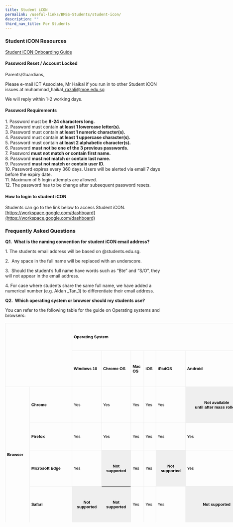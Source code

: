 ```yaml
---
title: Student iCON
permalink: /useful-links/BMSS-Students/student-icon/
description: ""
third_nav_title: For Students
---
```




### Student iCON Resources
[Student iCON Onboarding Guide](/files/Student-iCON-Onboarding-Guide.pdf)



#### Password Reset / Account Locked

Parents/Guardians,  
  
Please e-mail ICT Associate, Mr Haikal if you run in to other Student iCON issues at muhammad\_haikal\_razali@moe.edu.sg  
  
We will reply within 1-2 working days.&nbsp;

#### Password Requirements

1\.  Password must be&nbsp;**8-24 characters long.**<br>
2.  Password must contain&nbsp;**at least 1 lowercase letter(s).**<br>
3.  Password must contain&nbsp;**at least 1 numeric character(s).**<br>
4.  Password must contain&nbsp;**at least 1 uppercase character(s).**<br>
5.  Password must contain&nbsp;**at least 2 alphabetic character(s).**<br>
6.  Password&nbsp;**must not be one of the 3 previous passwords.**<br>
7.  Password&nbsp;**must not match or contain first name.**<br>
8.  Password&nbsp;**must not match or contain last name.**<br>
9.  Password&nbsp;**must not match or contain user ID.**<br>
10.  Password expires every 360 days. Users will be alerted via email 7 days before the expiry date.<br>
11.  Maximum of 5 login attempts are allowed.<br>
12.  The password has to be change after subsequent password resets.

#### How to login to student iCON

Students can go to the link below to access Student iCON.  
[https://workspace.google.com/dashboard](https://workspace.google.com/dashboard)

### Frequently Asked Questions

**Q1.&nbsp; What is the naming convention for student iCON email address?**

1\.  The students email address will be based on @students.edu.sg.  
      
    
2\.  &nbsp;Any space in the full name will be replaced with an underscore.  
      
    
3\.  &nbsp;Should the student’s full name have words such as “Bte” and “S/O”, they will not appear in the email address.  
      
    
4\.  For case where students share the same full name, we have added a numerical number (e.g. Aldan \_Tan\_1) to differentiate their email address.

**Q2.&nbsp; Which operating system or browser should my students use?**  
  

You can refer to the following table for the guide on Operating systems and browsers:
	
<table style="box-sizing: border-box; border-collapse: collapse; color: rgb(0, 0, 0); font-family: Mukta, sans-serif; font-size: medium; font-style: normal; font-variant-ligatures: normal; font-variant-caps: normal; font-weight: 400; letter-spacing: normal; orphans: 2; text-align: start; text-transform: none; white-space: normal; widows: 2; word-spacing: 0px; -webkit-text-stroke-width: 0px; text-decoration-thickness: initial; text-decoration-style: initial; text-decoration-color: initial; width: 780px; height: 640px;" class="ive_eobj_center iveo_table ives_tab_simple3"><tbody style="box-sizing: border-box;" class=""><tr style="box-sizing: border-box; height: 88px;" class=""><td style="box-sizing: border-box; padding: 5px; border: 1px solid rgb(237, 237, 237); width: 214.219px; height: 204px;" width="76" rowspan="2" colspan="2" class="">&nbsp;</td><td style="box-sizing: border-box; padding: 5px; border: 1px solid rgb(237, 237, 237); width: 564.781px; height: 88px;" width="418" colspan="6" class=""><p style="box-sizing: border-box;" class=""><b style="box-sizing: border-box; font-weight: bolder;" class=""><span style="box-sizing: border-box;" class=""><span style="box-sizing: border-box; color: rgb(0, 0, 0); font-family: arial, sans-serif; font-size: small;">Operating System</span></span></b></p></td></tr><tr style="box-sizing: border-box; height: 116px;" class=""><td style="box-sizing: border-box; padding: 5px; border: 1px solid rgb(237, 237, 237); width: 94.5859px; height: 116px;" width="76" class=""><p style="box-sizing: border-box;" class=""><b style="box-sizing: border-box; font-weight: bolder;" class=""><span style="box-sizing: border-box;" class=""><span style="box-sizing: border-box; color: rgb(0, 0, 0); font-family: arial, sans-serif; font-size: small;">Windows 10</span></span></b></p></td><td style="box-sizing: border-box; padding: 5px; border: 1px solid rgb(237, 237, 237); width: 94.5859px; height: 116px;" width="76" class=""><p style="box-sizing: border-box;" class=""><b style="box-sizing: border-box; font-weight: bolder;" class=""><span style="box-sizing: border-box;" class=""><span style="box-sizing: border-box; color: rgb(0, 0, 0); font-family: arial, sans-serif; font-size: small;">Chrome OS</span></span></b></p></td><td style="box-sizing: border-box; padding: 5px; border: 1px solid rgb(237, 237, 237); width: 41.7266px; height: 116px;" width="62" class=""><p style="box-sizing: border-box;" class=""><b style="box-sizing: border-box; font-weight: bolder;" class=""><span style="box-sizing: border-box;" class=""><span style="box-sizing: border-box; color: rgb(0, 0, 0); font-family: arial, sans-serif; font-size: small;">Mac OS</span></span></b></p></td><td style="box-sizing: border-box; padding: 5px; border: 1px solid rgb(237, 237, 237); width: 38.9453px; height: 116px;" width="52" class=""><p style="box-sizing: border-box;" class=""><b style="box-sizing: border-box; font-weight: bolder;" class=""><span style="box-sizing: border-box;" class=""><span style="box-sizing: border-box; color: rgb(0, 0, 0); font-family: arial, sans-serif; font-size: small;">iOS</span></span></b></p></td><td style="box-sizing: border-box; padding: 5px; border: 1px solid rgb(237, 237, 237); width: 94.5859px; height: 116px;" width="76" class=""><p style="box-sizing: border-box;" class=""><b style="box-sizing: border-box; font-weight: bolder;" class=""><span style="box-sizing: border-box;" class=""><span style="box-sizing: border-box; color: rgb(0, 0, 0); font-family: arial, sans-serif; font-size: small;">iPadOS</span></span></b></p></td><td style="box-sizing: border-box; padding: 5px; border: 1px solid rgb(237, 237, 237); width: 200.352px; height: 116px;" width="75" class=""><p style="box-sizing: border-box;" class=""><b style="box-sizing: border-box; font-weight: bolder;" class=""><span style="box-sizing: border-box;" class=""><span style="box-sizing: border-box; color: rgb(0, 0, 0); font-family: arial, sans-serif; font-size: small;">Android</span></span></b></p></td></tr><tr style="box-sizing: border-box; height: 116px;" class=""><td style="box-sizing: border-box; padding: 5px; border: 1px solid rgb(237, 237, 237); width: 77.8984px; height: 436px;" width="19" rowspan="4" class=""><p style="box-sizing: border-box;" class=""><span style="box-sizing: border-box; color: rgb(0, 0, 0); font-family: arial, sans-serif; font-size: small;"><b style="box-sizing: border-box; font-weight: bolder;" class=""><span style="box-sizing: border-box;" class="">Browser</span></b><b style="box-sizing: border-box; font-weight: bolder;" class=""></b></span></p></td><td style="box-sizing: border-box; padding: 5px; border: 1px solid rgb(237, 237, 237); width: 136.32px; height: 116px;" width="56" class=""><p style="box-sizing: border-box;" class=""><b style="box-sizing: border-box; font-weight: bolder;" class=""><span style="box-sizing: border-box;" class=""><span style="box-sizing: border-box; color: rgb(0, 0, 0); font-family: arial, sans-serif; font-size: small;">Chrome</span></span></b></p></td><td style="box-sizing: border-box; padding: 5px; border: 1px solid rgb(237, 237, 237); width: 94.5859px; height: 116px;" width="76" class=""><p style="box-sizing: border-box;" class=""><span style="box-sizing: border-box;" class=""><span style="box-sizing: border-box; color: rgb(0, 0, 0); font-family: arial, sans-serif; font-size: small;">Yes</span></span></p></td><td style="box-sizing: border-box; padding: 5px; border: 1px solid rgb(237, 237, 237); width: 94.5859px; height: 116px;" width="76" class=""><p style="box-sizing: border-box;" class=""><span style="box-sizing: border-box;" class=""><span style="box-sizing: border-box; color: rgb(0, 0, 0); font-family: arial, sans-serif; font-size: small;">Yes</span></span></p></td><td style="box-sizing: border-box; padding: 5px; border: 1px solid rgb(237, 237, 237); width: 41.7266px; height: 116px;" width="62" class=""><p style="box-sizing: border-box;" class=""><span style="box-sizing: border-box;" class=""><span style="box-sizing: border-box; color: rgb(0, 0, 0); font-family: arial, sans-serif; font-size: small;">Yes</span></span></p></td><td style="box-sizing: border-box; padding: 5px; border: 1px solid rgb(237, 237, 237); width: 38.9453px; height: 116px;" width="52" class=""><p style="box-sizing: border-box;" class=""><span style="box-sizing: border-box;" class=""><span style="box-sizing: border-box; color: rgb(0, 0, 0); font-family: arial, sans-serif; font-size: small;">Yes</span></span></p></td><td style="box-sizing: border-box; padding: 5px; border: 1px solid rgb(237, 237, 237); width: 94.5859px; height: 116px;" width="76" class=""><p style="box-sizing: border-box;" class=""><span style="box-sizing: border-box;" class=""><span style="box-sizing: border-box; color: rgb(0, 0, 0); font-family: arial, sans-serif; font-size: small;">Yes</span></span></p></td><th style="box-sizing: border-box; padding: 5px; background-color: rgb(239, 239, 239); width: 200.352px; height: 116px;"><p style="box-sizing: border-box;" class=""><span style="box-sizing: border-box; color: rgb(0, 0, 0); font-family: arial, sans-serif; font-size: small;"><span style="box-sizing: border-box;" class="">Not available until&nbsp;after&nbsp;mass&nbsp;</span>rollout</span></p></th></tr><tr style="box-sizing: border-box; height: 88px;" class=""><td style="box-sizing: border-box; padding: 5px; border: 1px solid rgb(237, 237, 237); width: 136.32px; height: 88px;" width="56" class=""><p style="box-sizing: border-box;" class=""><b style="box-sizing: border-box; font-weight: bolder;" class=""><span style="box-sizing: border-box;" class=""><span style="box-sizing: border-box; color: rgb(0, 0, 0); font-family: arial, sans-serif; font-size: small;">Firefox</span></span></b></p></td><td style="box-sizing: border-box; padding: 5px; border: 1px solid rgb(237, 237, 237); width: 94.5859px; height: 88px;" width="76" class=""><p style="box-sizing: border-box;" class=""><span style="box-sizing: border-box;" class=""><span style="box-sizing: border-box; color: rgb(0, 0, 0); font-family: arial, sans-serif; font-size: small;">Yes</span></span></p></td><td style="box-sizing: border-box; padding: 5px; border: 1px solid rgb(237, 237, 237); width: 94.5859px; height: 88px;" width="76" class=""><p style="box-sizing: border-box;" class=""><span style="box-sizing: border-box;" class=""><span style="box-sizing: border-box; color: rgb(0, 0, 0); font-family: arial, sans-serif; font-size: small;">Yes</span></span></p></td><td style="box-sizing: border-box; padding: 5px; border: 1px solid rgb(237, 237, 237); width: 41.7266px; height: 88px;" width="62" class=""><p style="box-sizing: border-box;" class=""><span style="box-sizing: border-box;" class=""><span style="box-sizing: border-box; color: rgb(0, 0, 0); font-family: arial, sans-serif; font-size: small;">Yes</span></span></p></td><td style="box-sizing: border-box; padding: 5px; border: 1px solid rgb(237, 237, 237); width: 38.9453px; height: 88px;" width="52" class=""><p style="box-sizing: border-box;" class=""><span style="box-sizing: border-box;" class=""><span style="box-sizing: border-box; color: rgb(0, 0, 0); font-family: arial, sans-serif; font-size: small;">Yes</span></span></p></td><td style="box-sizing: border-box; padding: 5px; border: 1px solid rgb(237, 237, 237); width: 94.5859px; height: 88px;" width="76" class=""><p style="box-sizing: border-box;" class=""><span style="box-sizing: border-box;" class=""><span style="box-sizing: border-box; color: rgb(0, 0, 0); font-family: arial, sans-serif; font-size: small;">Yes</span></span></p></td><td style="box-sizing: border-box; padding: 5px; border: 1px solid rgb(237, 237, 237); width: 200.352px; height: 88px;" width="75" class=""><p style="box-sizing: border-box;" class=""><span style="box-sizing: border-box;" class=""><span style="box-sizing: border-box; color: rgb(0, 0, 0); font-family: arial, sans-serif; font-size: small;">Yes</span></span></p></td></tr><tr style="box-sizing: border-box; height: 116px;" class=""><td style="box-sizing: border-box; padding: 5px; border: 1px solid rgb(237, 237, 237); width: 136.32px; height: 116px;" width="56" class=""><p style="box-sizing: border-box;" class=""><span style="box-sizing: border-box; color: rgb(0, 0, 0); font-family: arial, sans-serif; font-size: small;"><b style="box-sizing: border-box; font-weight: bolder;" class=""><span style="box-sizing: border-box;" class="">Microsoft&nbsp;</span></b><b style="box-sizing: border-box; font-weight: bolder;" class=""><span style="box-sizing: border-box;" class="">Edge</span></b></span></p></td><td style="box-sizing: border-box; padding: 5px; border: 1px solid rgb(237, 237, 237); width: 94.5859px; height: 116px;" width="76" class=""><p style="box-sizing: border-box;" class=""><span style="box-sizing: border-box;" class=""><span style="box-sizing: border-box; color: rgb(0, 0, 0); font-family: arial, sans-serif; font-size: small;">Yes</span></span></p></td><th style="box-sizing: border-box; padding: 5px; background-color: rgb(239, 239, 239); width: 94.5859px; height: 116px;"><p style="box-sizing: border-box;" class=""><span style="box-sizing: border-box;" class=""><span style="box-sizing: border-box; color: rgb(0, 0, 0); font-family: arial, sans-serif; font-size: small;">Not supported</span></span></p></th><td style="box-sizing: border-box; padding: 5px; border: 1px solid rgb(237, 237, 237); width: 41.7266px; height: 116px;" width="62" class=""><p style="box-sizing: border-box;" class=""><span style="box-sizing: border-box;" class=""><span style="box-sizing: border-box; color: rgb(0, 0, 0); font-family: arial, sans-serif; font-size: small;">Yes</span></span></p></td><td style="box-sizing: border-box; padding: 5px; border: 1px solid rgb(237, 237, 237); width: 38.9453px; height: 116px;" width="52" class=""><p style="box-sizing: border-box;" class=""><span style="box-sizing: border-box;" class=""><span style="box-sizing: border-box; color: rgb(0, 0, 0); font-family: arial, sans-serif; font-size: small;">Yes</span></span></p></td><th style="box-sizing: border-box; padding: 5px; background-color: rgb(239, 239, 239); width: 94.5859px; height: 116px;"><p style="box-sizing: border-box;" class=""><span style="box-sizing: border-box;" class=""><span style="box-sizing: border-box; color: rgb(0, 0, 0); font-family: arial, sans-serif; font-size: small;">Not supported</span></span></p></th><td style="box-sizing: border-box; padding: 5px; border: 1px solid rgb(237, 237, 237); width: 200.352px; height: 116px;" width="75" class=""><p style="box-sizing: border-box;" class=""><span style="box-sizing: border-box;" class=""><span style="box-sizing: border-box; color: rgb(0, 0, 0); font-family: arial, sans-serif; font-size: small;">Yes</span></span></p></td></tr><tr style="box-sizing: border-box; height: 116px;" class=""><td style="box-sizing: border-box; padding: 5px; border: 1px solid rgb(237, 237, 237); width: 136.32px; height: 116px;" width="56" class=""><p style="box-sizing: border-box;" class=""><b style="box-sizing: border-box; font-weight: bolder;" class=""><span style="box-sizing: border-box;" class=""><span style="box-sizing: border-box; color: rgb(0, 0, 0); font-family: arial, sans-serif; font-size: small;">Safari</span></span></b></p></td><th style="box-sizing: border-box; padding: 5px; background-color: rgb(239, 239, 239); width: 94.5859px; height: 116px;"><p style="box-sizing: border-box;" class=""><span style="box-sizing: border-box;" class=""><span style="box-sizing: border-box; color: rgb(0, 0, 0); font-family: arial, sans-serif; font-size: small;">Not supported</span></span></p></th><th style="box-sizing: border-box; padding: 5px; background-color: rgb(239, 239, 239); width: 94.5859px; height: 116px;"><p style="box-sizing: border-box;" class=""><span style="box-sizing: border-box;" class=""><span style="box-sizing: border-box; color: rgb(0, 0, 0); font-family: arial, sans-serif; font-size: small;">Not supported</span></span></p></th><td style="box-sizing: border-box; padding: 5px; border: 1px solid rgb(237, 237, 237); width: 41.7266px; height: 116px;" width="62" class=""><p style="box-sizing: border-box;" class=""><span style="box-sizing: border-box;" class=""><span style="box-sizing: border-box; color: rgb(0, 0, 0); font-family: arial, sans-serif; font-size: small;">Yes</span></span></p></td><td style="box-sizing: border-box; padding: 5px; border: 1px solid rgb(237, 237, 237); width: 38.9453px; height: 116px;" width="52" class=""><p style="box-sizing: border-box;" class=""><span style="box-sizing: border-box;" class=""><span style="box-sizing: border-box; color: rgb(0, 0, 0); font-family: arial, sans-serif; font-size: small;">Yes</span></span></p></td><td style="box-sizing: border-box; padding: 5px; border: 1px solid rgb(237, 237, 237); width: 94.5859px; height: 116px;" width="76" class=""><p style="box-sizing: border-box;" class=""><span style="box-sizing: border-box;" class=""><span style="box-sizing: border-box; color: rgb(0, 0, 0); font-family: arial, sans-serif; font-size: small;">Yes</span></span></p></td><th style="box-sizing: border-box; padding: 5px; background-color: rgb(239, 239, 239); width: 200.352px; height: 116px;"><p style="box-sizing: border-box;" class=""><span style="box-sizing: border-box;" class=""><span style="box-sizing: border-box; color: rgb(0, 0, 0); font-family: arial, sans-serif; font-size: small;">Not supported</span></span></p></th></tr></tbody></table>
